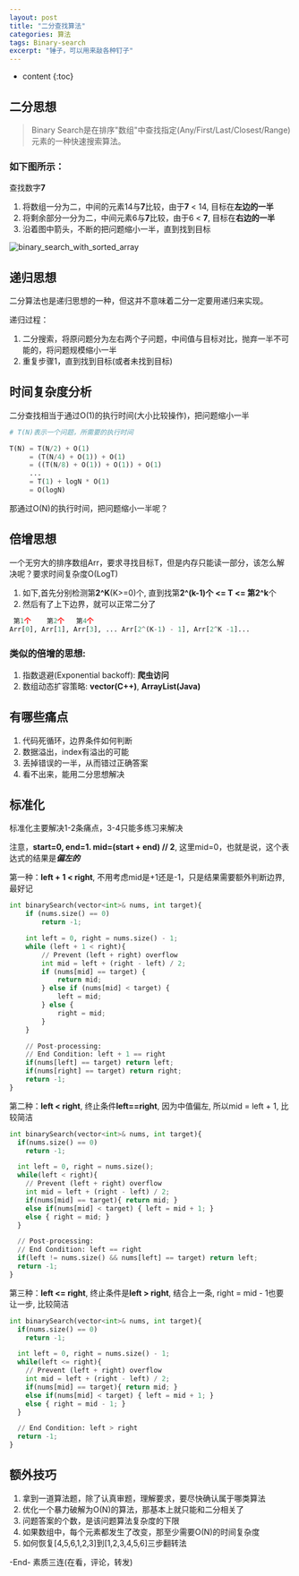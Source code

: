 ```yaml
---
layout: post
title: "二分查找算法"
categories: 算法
tags: Binary-search
excerpt: "锤子，可以用来敲各种钉子"
---
```


* content
{:toc}

## 二分思想

> Binary Search是在排序"数组"中查找指定(Any/First/Last/Closest/Range)元素的一种快速搜索算法。

### 如下图所示：

查找数字**7**

1. 将数组一分为二，中间的元素14与**7**比较，由于**7** < 14,  目标在**左边的一半**
2. 将剩余部分一分为二，中间元素6与**7**比较，由于6 < **7**,  目标在**右边的一半**
3. 沿着图中箭头，不断的把问题缩小一半，直到找到目标

![binary_search_with_sorted_array](https://geemaple.github.io/images/binary_search_with_sorted_array.png)

## 递归思想

二分算法也是递归思想的一种，但这并不意味着二分一定要用递归来实现。

递归过程：

1. 二分搜索，将原问题分为左右两个子问题，中间值与目标对比，抛弃一半不可能的，将问题规模缩小一半
2. 重复步骤1，直到找到目标(或者未找到目标)

## 时间复杂度分析

二分查找相当于通过O(1)的执行时间(大小比较操作)，把问题缩小一半

```python
# T(N)表示一个问题，所需要的执行时间

T(N) = T(N/2) + O(1)
     = (T(N/4) + O(1)) + O(1)
     = ((T(N/8) + O(1)) + O(1)) + O(1)
     ...
     = T(1) + logN * O(1)
     = O(logN)
```

那通过O(N)的执行时间，把问题缩小一半呢？

## 倍增思想

一个无穷大的排序数组Arr，要求寻找目标T，但是内存只能读一部分，该怎么解决呢？要求时间复杂度O(LogT)

1. 如下,首先分别检测第**2^K**(K>=0)个, 直到找第**2^(k-1)**个 <= **T** <= 第**2^k**个
2. 然后有了上下边界，就可以正常二分了

```python
 第1个    第2个   第4个 
Arr[0], Arr[1], Arr[3], ... Arr[2^(K-1) - 1], Arr[2^K -1]... 

```

### 类似的倍增的思想:

1. 指数退避(Exponential backoff): **爬虫访问**
2. 数组动态扩容策略: **vector(C++)**, **ArrayList(Java)**

## 有哪些痛点

1. 代码死循环，边界条件如何判断
2. 数据溢出，index有溢出的可能
3. 丢掉错误的一半，从而错过正确答案
4. 看不出来，能用二分思想解决

## 标准化

标准化主要解决1-2条痛点，3-4只能多练习来解决

注意，**start=0, end=1. mid=(start + end) // 2**, 这里mid=0，也就是说，这个表达式的结果是***偏左的***

第一种：**left + 1 < right**, 不用考虑mid是+1还是-1，只是结果需要额外判断边界, 最好记

```python
int binarySearch(vector<int>& nums, int target){
    if (nums.size() == 0)
        return -1;

    int left = 0, right = nums.size() - 1;
    while (left + 1 < right){
        // Prevent (left + right) overflow
        int mid = left + (right - left) / 2;
        if (nums[mid] == target) {
            return mid;
        } else if (nums[mid] < target) {
            left = mid;
        } else {
            right = mid;
        }
    }

    // Post-processing:
    // End Condition: left + 1 == right
    if(nums[left] == target) return left;
    if(nums[right] == target) return right;
    return -1;
}
```

第二种：**left < right**, 终止条件**left==right**, 因为中值偏左, 所以mid = left + 1, 比较简洁

```python
int binarySearch(vector<int>& nums, int target){
  if(nums.size() == 0)
    return -1;

  int left = 0, right = nums.size();
  while(left < right){
    // Prevent (left + right) overflow
    int mid = left + (right - left) / 2;
    if(nums[mid] == target){ return mid; }
    else if(nums[mid] < target) { left = mid + 1; }
    else { right = mid; }
  }

  // Post-processing:
  // End Condition: left == right
  if(left != nums.size() && nums[left] == target) return left;
  return -1;
}
```

第三种：**left <= right**, 终止条件是**left > right**, 结合上一条, right = mid - 1也要让一步, 比较简洁

```python
int binarySearch(vector<int>& nums, int target){
  if(nums.size() == 0)
    return -1;

  int left = 0, right = nums.size() - 1;
  while(left <= right){
    // Prevent (left + right) overflow
    int mid = left + (right - left) / 2;
    if(nums[mid] == target){ return mid; }
    else if(nums[mid] < target) { left = mid + 1; }
    else { right = mid - 1; }
  }

  // End Condition: left > right
  return -1;
}
```


## 额外技巧

1. 拿到一道算法题，除了认真审题，理解要求，要尽快确认属于哪类算法
2. 优化一个暴力破解为O(N)的算法，那基本上就只能和二分相关了
3. 问题答案的个数，是该问题算法复杂度的下限
4. 如果数组中，每个元素都发生了改变，那至少需要O(N)的时间复杂度
5. 如何恢复[4,5,6,1,2,3]到[1,2,3,4,5,6]三步翻转法

-End- 素质三连(在看，评论，转发)
